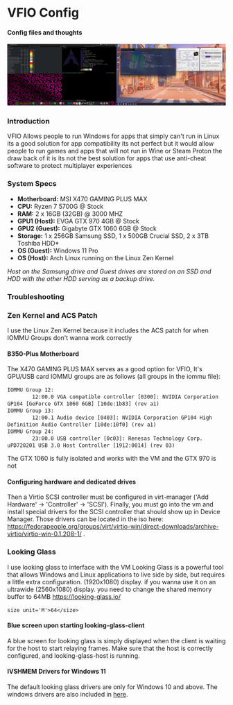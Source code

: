 # VFIO Config
#### Config files and thoughts

![Image of VFIO Setup](vfio.png)

### Introduction
VFIO Allows people to run Windows for apps that simply can't run in Linux its a good solution for app compatibility its not perfect but it would allow people to run games and apps that will not run in Wine or Steam Proton
the draw back of it is its not the best solution for apps that use anti-cheat software to protect multiplayer experiences


### System Specs
* **Motherboard:** MSI X470 GAMING PLUS MAX
* **CPU:** Ryzen 7 5700G @ Stock
* **RAM:** 2 x 16GB (32GB) @ 3000 MHZ
* **GPU1 (Host):** EVGA GTX 970 4GB @ Stock
* **GPU2 (Guest):** Gigabyte GTX 1060 6GB @ Stock
* **Storage:** 1 x 256GB Samsung SSD, 1 x 500GB Crucial SSD, 2 x 3TB Toshiba HDD*
* **OS (Guest):** Windows 11 Pro
* **OS (Host):** Arch Linux running on the Linux Zen Kernel

*Host on the Samsung drive and Guest drives are stored on an SSD and HDD with the other HDD serving as a backup drive.*

### Troubleshooting
### Zen Kernel and ACS Patch
I use the Linux Zen Kernel because it includes the ACS patch for when IOMMU Groups don't wanna work correctly
#### B350-Plus Motherboard
The X470 GAMING PLUS MAX serves as a good option for VFIO,  It's GPU/USB card IOMMU groups are as follows (all groups in the iommu file): 
```
IOMMU Group 12:
        12:00.0 VGA compatible controller [0300]: NVIDIA Corporation GP104 [GeForce GTX 1060 6GB] [10de:1b83] (rev a1)
IOMMU Group 13:
        12:00.1 Audio device [0403]: NVIDIA Corporation GP104 High Definition Audio Controller [10de:10f0] (rev a1)
IOMMU Group 24:
        23:00.0 USB controller [0c03]: Renesas Technology Corp. uPD720201 USB 3.0 Host Controller [1912:0014] (rev 03)
```
The GTX 1060 is fully isolated and works with the VM and the GTX 970 is not 

#### Configuring hardware and dedicated drives
Then a Virtio SCSI controller must be configured in virt-manager ('Add Hardware' -> 'Controller' -> 'SCSI'). Finally, you must go into the vm and install special drivers for the SCSI controller that should show up in Device Manager. Those drivers can be located in the iso here: https://fedorapeople.org/groups/virt/virtio-win/direct-downloads/archive-virtio/virtio-win-0.1.208-1/ .

### Looking Glass
I use looking glass to interface with the VM
Looking Glass is a powerful tool that allows Windows and Linux applications to live side by side, but requires a little extra configuration. (1920x1080) display. if you wanna use it on an ultrawide (2560x1080) display. you need to change the shared memory buffer to 64MB
https://looking-glass.io/
```
size unit='M'>64</size>
```
#### Blue screen upon starting looking-glass-client
A blue screen for looking glass is simply displayed when the client is waiting for the host to start relaying frames. Make sure that the host is correctly configured, and looking-glass-host is running. 
#### IVSHMEM Drivers for Windows 11
The default looking glass drivers are only for Windows 10 and above. The windows drivers are also included in [here](https://fedorapeople.org/groups/virt/virtio-win/direct-downloads/upstream-virtio/). 
